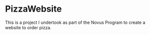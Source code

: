 # PizzaWebsite

This is a project I undertook as part of the Novus Program to create a website to order pizza.
